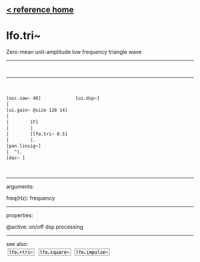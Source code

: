 [< reference home](index.html)
---

# lfo.tri~


Zero-mean unit-amplitude low frequency triangle wave

---

<br>


---


```


[osc.saw~ 40]             [ui.dsp~]
|
[ui.gain~ @size 120 14]
|
|        [F]
|        |
|        [lfo.tri~ 0.5]
|        |.
[pan.linsig~]
|  ^|.
[dac~ ]

            
```

---
arguments:

freq(Hz): frequency<br>

---
properties:

@active: on/off dsp
            processing<br>

---
see also:<br>
[![lfo.+tri~](img/object_lfo.+tri~.png)](lfo.+tri~.html)
[![lfo.square~](img/object_lfo.square~.png)](lfo.square~.html)
[![lfo.impulse~](img/object_lfo.impulse~.png)](lfo.impulse~.html)
